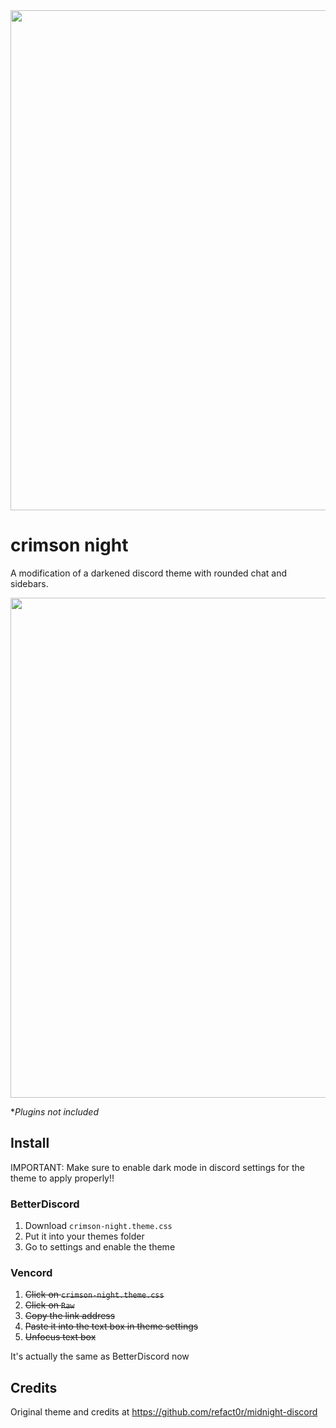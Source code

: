 <img width=800 src="https://github.com/NitrolessWasTaken/crimson-night-discord/assets/81432274/4e0317ff-28b4-479f-b6c2-ca4697893f9d">

# crimson night

A modification of a darkened discord theme with rounded chat and sidebars.

<img width=800 src="https://github.com/NitrolessWasTaken/crimson-night-discord/assets/81432274/1ee07e2d-97b7-41e1-a3c1-5183a2c0c8c1">

**Plugins not included*

## Install

IMPORTANT: Make sure to enable dark mode in discord settings for the theme to apply properly!!

### BetterDiscord

1. Download `crimson-night.theme.css`
2. Put it into your themes folder
3. Go to settings and enable the theme

### Vencord

1. ~~Click on `crimson-night.theme.css`~~
2. ~~Click on `Raw`~~
3. ~~Copy the link address~~
4. ~~Paste it into the text box in theme settings~~
5. ~~Unfocus text box~~

It's actually the same as BetterDiscord now

## Credits

Original theme and credits at <https://github.com/refact0r/midnight-discord>
